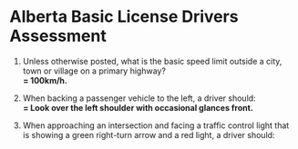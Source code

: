 # Alberta Basic License Drivers Assessment
1. Unless otherwise posted, what is the basic speed limit outside a city, town or village on a primary highway?  
   **= 100km/h.**

2. When backing a passenger vehicle to the left, a driver should:  
   **= Look over the left shoulder with occasional glances front.**

3. When approaching an intersection and facing a traffic control light that is showing a green right-turn arrow and a red light, a driver should:  
